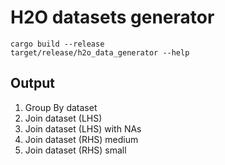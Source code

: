 # H2O datasets generator

```{bash}
cargo build --release
target/release/h2o_data_generator --help
```

## Output

1. Group By dataset
2. Join dataset (LHS)
3. Join dataset (LHS) with NAs
4. Join dataset (RHS) medium
5. Join dataset (RHS) small
